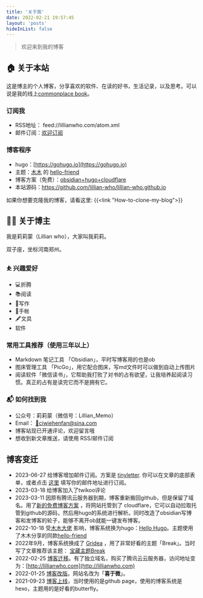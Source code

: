```yaml
---
title: '关于我'
date: 2022-02-21 19:57:45
layout: 'posts'
hideInList: false
---
```


> 欢迎来到我的博客

## 🏠 关于本站

这是博主的个人博客，分享喜欢的软件、在读的好书，生活记录，以及思考。可以说是我的线上[commonplace book](https://lillianwho.com/posts/commonplace-book/)。

### 订阅我

- RSS地址： feed://lillianwho.com/atom.xml 
- 邮件订阅：[欢迎订阅](https://tinyletter.com/lillianwho) 

### 博客程序

- hugo：[https://gohugo.io](https://gohugo.io)
- 主题：[木木](https://immmmm.com) 的 [hello-friend](https://github.com/lmm214/immmmm/tree/master/themes/hello-friend)
- 博客方案（免费）：[obsidian+hugo+cloudflare](https://lillianwho.com/posts-hugo-cloudflare/)
- 本站源码：https://github.com/lillian-who/lillian-who.github.io

如果你想要克隆我的博客，请看这里:
{{<link "How-to-clone-my-blog">}}
## 👨‍💻 关于博主

我是莉莉蒙（Lillian who），大家叫我莉莉。

双子座，坐标河南郑州。

### ⛹ 兴趣爱好

- 💻折腾
- 📚阅读
- 📝写作
- 📒手帐
- 🖋文具
- 软件

### 常用工具推荐（使用三年以上）
- Markdown 笔记工具 「Obsidian」，平时写博客用的也是ob
- 图床管理工具 「PicGo」，用它配合图床，写md文件时可以做到自动上传图片
- 阅读软件「微信读书」，它帮助我打败了对书的占有欲望，让我培养起阅读习惯。真正的占有是读完它而不是拥有它。

### 📬 如何找到我

- 公众号：莉莉蒙（微信号：Lillian_Memo）
- Email： [📩ciwiehenfan@sina.com](mailto:ciwiehenfan@sina.com) 
- 博客站现已开通评论，欢迎留言哦
- 想收到新文章推送，请使用 RSS/邮件订阅

## 博客变迁
- 2023-06-27 给博客增加邮件订阅。方案是 [tinyletter](https://app.tinyletter.com). 你可以在文章的底部表单，或者点击 [这里](https://tinyletter.com/lillianwho) 填写你的邮件地址进行订阅。
- 2023-03-18 给博客加入了twikoo评论
- 2023-03-11 因原有腾讯云服务器到期，博客重新搬回github，但是保留了域名。用了[新的免费博客方案](https://lillianwho.com/posts/new-blog-sys/) ，将网站托管到了 cloudflare，它可以自动拉取托管到github的源码，然后用hugo的系统进行解析。同时改造了obsidian写博客和发博客的轮子，能够不离开ob就能一键发布博客。
- 2022-10-18 受[木木大佬](https://immmmm.com/) 影响，博客系统换为hugo：[Hello Hugo](https://lillianwho.com/posts/hello-hugo/)。主题使用了木木分享的同款[hello-friend](https://github.com/lmm214/immmmm/tree/master/themes/hello-friend) 
- 2022年9月，博客系统换成了 [Gridea](https://gridea.dev) ，用了非常好看的主题「Break」。当时写了文章推荐该主题： [宝藏主题Break](https://lillianwho.com/posts/bao-cang-gridea-zhu-ti-break/) 
- 2022-02-25 [博客迁移](https://lillianwho.com/posts/博客迁移通知/)。有了独立域名，购买了腾讯云云服务器，访问地址变为：[http://lillianwho.com](http://lillianwho.com)
- 2022-01-25 [博客改版](https://lillianwho.com/posts/博客改版/)。网站名改为「**喜于微**」。
- 2021-09-23 [博客上线](https://lillianwho.com/posts/我的博客上线啦/)，当时使用的是github page，使用的博客系统是hexo，主题用的是好看的butterfly。






